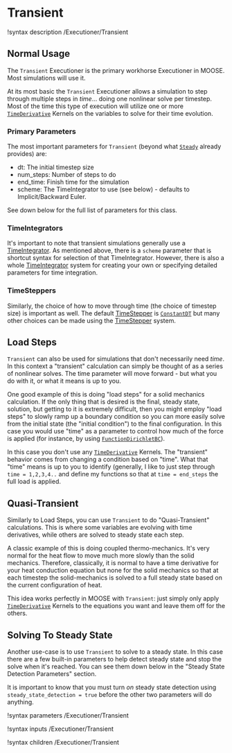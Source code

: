 # Transient

!syntax description /Executioner/Transient

## Normal Usage

The `Transient` Executioner is the primary workhorse Executioner in MOOSE.  Most simulations will use it.

At its most basic the `Transient` Executioner allows a simulation to step through multiple steps in _time_... doing one nonlinear solve per timestep.  Most of the time this type of execution will utilize one or more [`TimeDerivative`](/TimeDerivative.md) Kernels on the variables to solve for their time evolution.

### Primary Parameters

The most important parameters for `Transient` (beyond what [`Steady`](/Steady.md) already provides) are:

 - dt: The initial timestep size
 - num_steps: Number of steps to do
 - end_time: Finish time for the simulation
 - scheme: The TimeIntegrator to use (see below) - defaults to Implicit/Backward Euler.

See down below for the full list of parameters for this class.

### TimeIntegrators

It's important to note that transient simulations generally use a [TimeIntegrator](TimeIntegrator/index.md).  As mentioned above, there is a `scheme` parameter that is shortcut syntax for selection of that TimeIntegrator.  However, there is also a whole [TimeIntegrator](TimeIntegrator/index.md) system for creating your own or specifying detailed parameters for time integration.

### TimeSteppers

Similarly, the choice of how to move through time (the choice of timestep size) is important as well.  The default [TimeStepper](/TimeStepper/index.md) is [`ConstantDT`](ConstantDT.m) but many other choices can be made using the [TimeStepper](/TimeStepper/index.md) system.

## Load Steps

`Transient` can also be used for simulations that don't necessarily need _time_.  In this context a "transient" calculation can simply be thought of as a series of nonlinear solves.  The time parameter will move forward - but what you do with it, or what it means is up to you.

One good example of this is doing "load steps" for a solid mechanics calculation.  If the only thing that is desired is the final, steady state, solution, but getting to it is extremely difficult, then you might employ "load steps" to slowly ramp up a boundary condition so you can more easily solve from the initial state (the "initial condition") to the final configuration.  In this case you would use "time" as a parameter to control how much of the force is applied (for instance, by using [`FunctionDirichletBC`](/FunctionDirichletBC.md)).

In this case you don't use any [`TimeDerivative`](/TimeDerivative.md) Kernels.  The "transient" behavior comes from changing a condition based on "time".  What that "time" means is up to you to identify (generally, I like to just step through `time = 1,2,3,4..` and define my functions so that at `time = end_steps` the full load is applied.

## Quasi-Transient

Similarly to Load Steps, you can use `Transient` to do "Quasi-Transient" calculations.  This is where some variables are evolving with time derivatives, while others are solved to steady state each step.

A classic example of this is doing coupled thermo-mechanics.  It's very normal for the heat flow to move much more slowly than the solid mechanics. Therefore, classically, it is normal to have a time derivative for your heat conduction equation but none for the solid mechanics so that at each timestep the solid-mechanics is solved to a full steady state based on the current configuration of heat.

This idea works perfectly in MOOSE with `Transient`: just simply only apply [`TimeDerivative`](/TimeDerivative.md) Kernels to the equations you want and leave them off for the others.

## Solving To Steady State

Another use-case is to use `Transient` to solve to a steady state.  In this case there are a few built-in parameters to help detect steady state and stop the solve when it's reached.  You can see them down below in the "Steady State Detection Parameters" section.

It is important to know that you must turn _on_ steady state detection using `steady_state_detection = true` before the other two parameters will do anything.

!syntax parameters /Executioner/Transient

!syntax inputs /Executioner/Transient

!syntax children /Executioner/Transient
